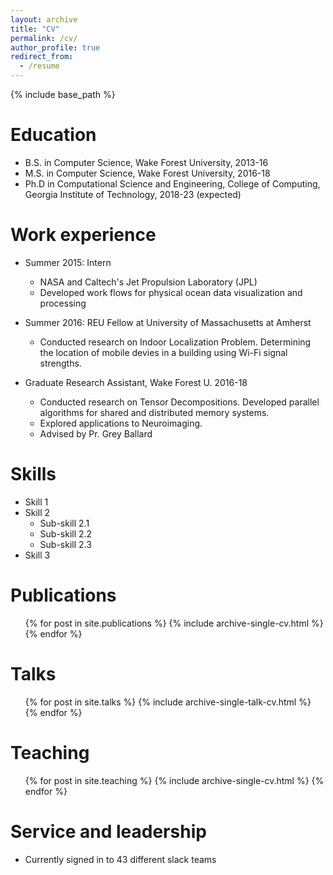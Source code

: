 ```yaml
---
layout: archive
title: "CV"
permalink: /cv/
author_profile: true
redirect_from:
  - /resume
---
```


{% include base_path %}

Education
======
* B.S. in Computer Science, Wake Forest University, 2013-16
* M.S. in Computer Science, Wake Forest University, 2016-18
* Ph.D in Computational Science and Engineering, College of Computing, Georgia Institute of Technology, 2018-23 (expected)

Work experience
======
* Summer 2015: Intern
  * NASA and Caltech's Jet Propulsion Laboratory (JPL)
  * Developed work flows for physical ocean data visualization and processing

* Summer 2016: REU Fellow at University of Massachusetts at Amherst
  * Conducted research on Indoor Localization Problem. Determining the location of mobile devies in a building using Wi-Fi signal strengths.

* Graduate Research Assistant, Wake Forest U. 2016-18
  * Conducted research on Tensor Decompositions. Developed parallel algorithms for shared and distributed memory systems.
  * Explored applications to Neuroimaging.
  * Advised by Pr. Grey Ballard

Skills
======
* Skill 1
* Skill 2
  * Sub-skill 2.1
  * Sub-skill 2.2
  * Sub-skill 2.3
* Skill 3

Publications
======
  <ul>{% for post in site.publications %}
    {% include archive-single-cv.html %}
  {% endfor %}</ul>
  
Talks
======
  <ul>{% for post in site.talks %}
    {% include archive-single-talk-cv.html %}
  {% endfor %}</ul>
  
Teaching
======
  <ul>{% for post in site.teaching %}
    {% include archive-single-cv.html %}
  {% endfor %}</ul>
  
Service and leadership
======
* Currently signed in to 43 different slack teams
